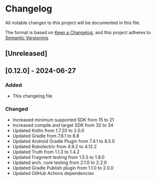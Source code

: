 # Changelog

All notable changes to this project will be documented in this file.

The format is based on [Keep a Changelog](https://keepachangelog.com/en/1.1.0/),
and this project adheres to [Semantic Versioning](https://semver.org/spec/v2.0.0.html).

## [Unreleased]

## [0.12.0] - 2024-06-27

### Added

- This changelog file

### Changed

- Increased minimum supported SDK from 15 to 21
- Increased compile and target SDK from 32 to 34
- Updated Kotlin from 1.7.20 to 2.0.0
- Updated Gradle from 7.6.1 to 8.8
- Updated Android Gradle Plugin from 7.4.1 to 8.5.0
- Updated Robolectric from 4.9.2 to 4.12.2
- Updated Truth from 1.1.3 to 1.4.2
- Updated Fragment testing from 1.5.5 to 1.8.0
- Updated arch. core testing from 2.1.0 to 2.2.0
- Updated Gradle Publish plugin from 1.1.0 to 2.0.0
- Updated GitHub Actions dependencies 
